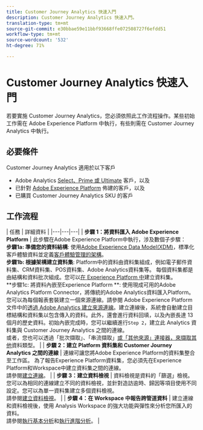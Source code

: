 ```yaml
---
title: Customer Journey Analytics 快速入門
description: Customer Journey Analytics 快速入門。
translation-type: tm+mt
source-git-commit: e30bbae59e11bbf93668ffe072508727f6efdd51
workflow-type: tm+mt
source-wordcount: '532'
ht-degree: 71%

---
```



# Customer Journey Analytics 快速入門

若要實施 Customer Journey Analytics，您必須依照此工作流程操作。某些初始工作需在 Adobe Experience Platform 中執行，有些則需在 Customer Journey Analytics 中執行。

## 必要條件

Customer Journey Analytics 適用於以下客戶

* Adobe Analytics [Select、Prime 或 Ultimate](https://www.adobe.com/tw/analytics/compare-adobe-analytics-packages.html) 客戶，以及
* 已針對 [Adobe Experience Platform](https://www.adobe.com/tw/experience-platform.html) 佈建的客戶，以及
* 已購買 Customer Journey Analytics SKU 的客戶

## 工作流程

| 任務 | 詳細資料 |
|---|---|---|
| **步驟 1：將資料匯入 Adobe Experience Platform** | 此步驟在Adobe Experience Platform中執行，涉及數個子步驟：<br>**步驟1a: 準備您的資料結構&#x200B;**: 使用[Adobe Experience Data Model(XDM)](https://docs.adobe.com/content/help/zh-Hant/experience-platform/xdm/home.translate.html)，標準化客戶體驗資料並定義[客戶體驗管理的架構](https://docs.adobe.com/content/help/zh-Hant/experience-platform/tutorials/home.translate.html#!api-specification/markdown/narrative/tutorials/schema_editor_tutorial/schema_editor_tutorial.md)。<br>**步驟1b: 根據架構建立資料集**: Platform中的資料由資料集組成，例如電子郵件資料集、CRM資料集、POS資料集、Adobe Analytics資料集等。 每個資料集都是由結構和資料批次組成。您可以[在 Experience Platform 中](https://docs.adobe.com/content/help/zh-Hant/experience-platform/tutorials/home.translate.html#!api-specification/markdown/narrative/tutorials/creating_a_dataset_tutorial/creating_a_dataset_tutorial.md)建立資料集。<br>**步驟1c: 將資料內嵌至Experience Platform **: 使用現成可用的Adobe Analytics Platform Connector，將傳統的Adobe Analytics資料匯入Platform。 您可以為每個報表套裝建立一個來源連線。請參閱 Adobe Experience Platform 文件中的[透過 Adobe Analytics 建立來源連線](https://docs.adobe.com/content/help/zh-Hant/experience-platform/tutorials/home.translate.html#!api-specification/markdown/narrative/tutorials/sources_tutorial/adobe-analytics-ui-tutorial.md)。建立連線後，系統會自動建立目標結構和資料集以包含傳入的資料。此外，還會進行資料回填，以及內嵌長達 13 個月的歷史資料。初始內嵌完成時，您可以繼續進行`Step 2`，建立此 Analytics 資料集與 Customer Journey Analytics 之間的連線。<br>或者，您也可以透過「批次擷取」、「串流擷取」[或「其他來源」連接器，來](https://docs.adobe.com/content/help/zh-Hant/experience-platform/ingestion/home.translate.html#!api-specification/markdown/narrative/technical_overview/ingest_architectural_overview/ingest_architectural_overview.md)[擷取其他](https://docs.adobe.com/content/help/zh-Hant/experience-platform/ingestion/home.translate.html#!api-specification/markdown/narrative/technical_overview/streaming_ingest/streaming_ingest_overview.md)資料類型[](https://docs.adobe.com/content/help/zh-Hant/experience-platform/ingestion/home.translate.html#!api-specification/markdown/narrative/technical_overview/acp_connectors_overview/acp-connectors-overview.md)。 |
| **步驟 2：建立 Platform 資料集和 Customer Journey Analytics 之間的連線** | 連線可讓您將Adobe Experience Platform的資料集整合至工作區。 為了報告Experience Platform資料集，您必須先在Experience Platform和Workspace中建立資料集之間的連線。<br>請參閱[建立連線](/help/connections/create-connection.md)。 |
| **步驟 3：建立資料檢視** | 資料檢視是資料的「篩選」檢視。 您可以為相同的連線建立不同的資料檢視，並針對造訪逾時、歸因等項目使用不同設定。您可以為單一資料集建立多個資料檢視。<br>請參閱[建立資料檢視](/help/data-views/create-dataview.md)。 |
| **步驟 4：在 Workspace 中報告跨管道資料** | 建立連線和資料檢視後，使用 Analysis Workspace 的強大功能與彈性來分析您所匯入的資料。<br>請參閱[執行基本分析](/help/projects/perform-basic-analysis.md)和[執行進階分析](/help/projects/perform-adv-analysis.md)。 |
